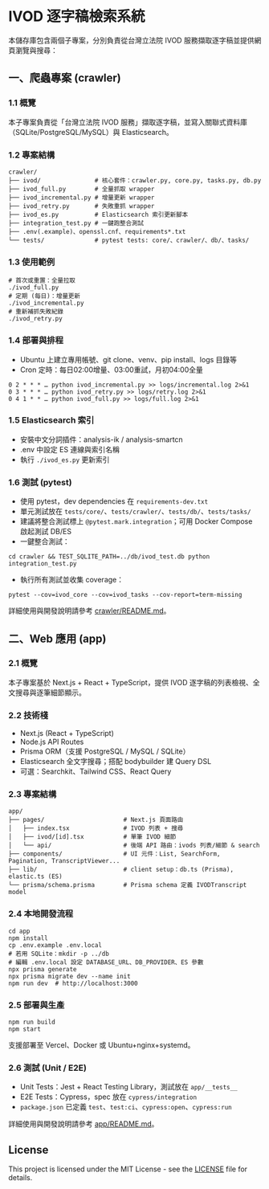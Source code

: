 # IVOD 逐字稿檢索系統

本儲存庫包含兩個子專案，分別負責從台灣立法院 IVOD 服務擷取逐字稿並提供網頁瀏覽與搜尋：

## 一、爬蟲專案 (crawler)

### 1.1 概覽
本子專案負責從「台灣立法院 IVOD 服務」擷取逐字稿，並寫入關聯式資料庫（SQLite/PostgreSQL/MySQL）與 Elasticsearch。

### 1.2 專案結構
```
crawler/
├── ivod/               # 核心套件：crawler.py, core.py, tasks.py, db.py
├── ivod_full.py        # 全量抓取 wrapper
├── ivod_incremental.py # 增量更新 wrapper
├── ivod_retry.py       # 失敗重抓 wrapper
├── ivod_es.py          # Elasticsearch 索引更新腳本
├── integration_test.py # 一鍵跑整合測試
├── .env(.example)、openssl.cnf、requirements*.txt
└── tests/              # pytest tests: core/、crawler/、db/、tasks/
```
### 1.3 使用範例
```
# 首次或重置：全量拉取
./ivod_full.py
# 定期 (每日)：增量更新
./ivod_incremental.py
# 重新補抓失敗紀錄
./ivod_retry.py
```

### 1.4 部署與排程
- Ubuntu 上建立專用帳號、git clone、venv、pip install、logs 目錄等
- Cron 定時：每日02:00增量、03:00重試，月初04:00全量
```
0 2 * * * … python ivod_incremental.py >> logs/incremental.log 2>&1
0 3 * * * … python ivod_retry.py >> logs/retry.log 2>&1
0 4 1 * * … python ivod_full.py >> logs/full.log 2>&1
```

### 1.5 Elasticsearch 索引
- 安裝中文分詞插件：analysis-ik / analysis-smartcn
- .env 中設定 ES 連線與索引名稱
- 執行 `./ivod_es.py` 更新索引

### 1.6 測試 (pytest)
- 使用 pytest，dev dependencies 在 `requirements-dev.txt`
- 單元測試放在 `tests/core/`、`tests/crawler/`、`tests/db/`、`tests/tasks/`
- 建議將整合測試標上 `@pytest.mark.integration`；可用 Docker Compose 啟起測試 DB/ES
- 一鍵整合測試：
```
cd crawler && TEST_SQLITE_PATH=../db/ivod_test.db python integration_test.py
```
- 執行所有測試並收集 coverage：
```
pytest --cov=ivod_core --cov=ivod_tasks --cov-report=term-missing
```

詳細使用與開發說明請參考 [crawler/README.md](crawler/README.md)。

## 二、Web 應用 (app)

### 2.1 概覽
本子專案基於 Next.js + React + TypeScript，提供 IVOD 逐字稿的列表檢視、全文搜尋與逐筆細節顯示。

### 2.2 技術棧
- Next.js (React + TypeScript)
- Node.js API Routes
- Prisma ORM（支援 PostgreSQL / MySQL / SQLite）
- Elasticsearch 全文字搜尋；搭配 bodybuilder 建 Query DSL
- 可選：Searchkit、Tailwind CSS、React Query

### 2.3 專案結構
```
app/
├── pages/                      # Next.js 頁面路由
│   ├── index.tsx               # IVOD 列表 + 搜尋
│   ├── ivod/[id].tsx           # 單筆 IVOD 細節
│   └── api/                    # 後端 API 路由：ivods 列表/細節 & search
├── components/                 # UI 元件：List, SearchForm, Pagination, TranscriptViewer...
├── lib/                        # client setup：db.ts (Prisma), elastic.ts (ES)
└── prisma/schema.prisma        # Prisma schema 定義 IVODTranscript model
```

### 2.4 本地開發流程
```
cd app
npm install
cp .env.example .env.local
# 若用 SQLite：mkdir -p ../db
# 編輯 .env.local 設定 DATABASE_URL、DB_PROVIDER、ES 參數
npx prisma generate
npx prisma migrate dev --name init
npm run dev  # http://localhost:3000
```

### 2.5 部署與生產
```
npm run build
npm start
```
支援部署至 Vercel、Docker 或 Ubuntu+nginx+systemd。

### 2.6 測試 (Unit / E2E)
- Unit Tests：Jest + React Testing Library，測試放在 `app/__tests__`
- E2E Tests：Cypress，spec 放在 `cypress/integration`
- `package.json` 已定義 `test`、`test:ci`、`cypress:open`、`cypress:run`

詳細使用與開發說明請參考 [app/README.md](app/README.md)。

## License

This project is licensed under the MIT License - see the [LICENSE](LICENSE) file for details.